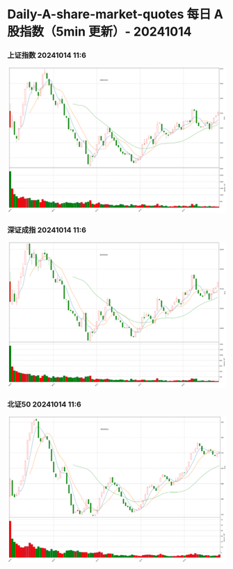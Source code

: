 
# Daily-A-share-market-quotes 每日 A 股指数（5min 更新）- 20241014

### 上证指数 20241014 11:6
![](./fig/2024/10/20241014-sh000001.png)

### 深证成指 20241014 11:6
![](./fig/2024/10/20241014-sz399001.png)

### 北证50 20241014 11:6
![](./fig/2024/10/20241014-bj899050.png)
